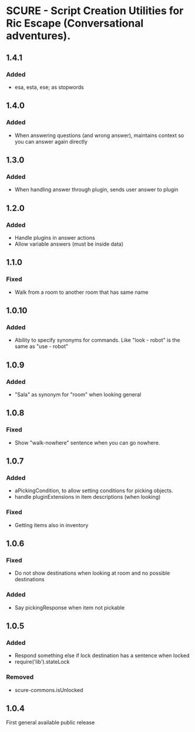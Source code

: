 # SCURE - Script Creation Utilities for Ric Escape (Conversational adventures).

## 1.4.1
### Added
- esa, esta, ese; as stopwords

## 1.4.0
### Added
- When answering questions (and wrong answer), maintains context so you can answer again directly

## 1.3.0
### Added
- When handling answer through plugin, sends user answer to plugin

## 1.2.0
### Added
- Handle plugins in answer actions
- Allow variable answers (must be inside data)

## 1.1.0
### Fixed
- Walk from a room to another room that has same name

## 1.0.10
### Added
- Ability to specify synonyms for commands. Like "look - robot" is the same as "use - robot"
 
## 1.0.9
### Added
- "Sala" as synonym for "room" when looking general

## 1.0.8
### Fixed
- Show "walk-nowhere" sentence when you can go nowhere.

## 1.0.7
### Added
- aPickingCondition, to allow setting conditions for picking objects.
- handle pluginExtensions in item descriptions (when looking)

### Fixed
- Getting items also in inventory

## 1.0.6
### Fixed
- Do not show destinations when looking at room and no possible destinations

### Added
- Say pickingResponse when item not pickable

## 1.0.5
### Added
- Respond something else if lock destination has a sentence when locked
- require('lib').stateLock 

### Removed
- scure-commons.isUnlocked

## 1.0.4
First general available public release